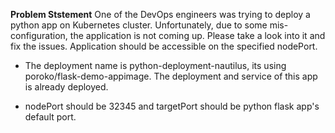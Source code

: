 **Problem Ststement**
One of the DevOps engineers was trying to deploy a python app on Kubernetes cluster. Unfortunately, due to some mis-configuration, the application is not coming up. Please take a look into it and fix the issues. Application should be accessible on the specified nodePort.



- The deployment name is python-deployment-nautilus, its using poroko/flask-demo-appimage. The deployment and service of this app is already deployed.

- nodePort should be 32345 and targetPort should be python flask app's default port.
